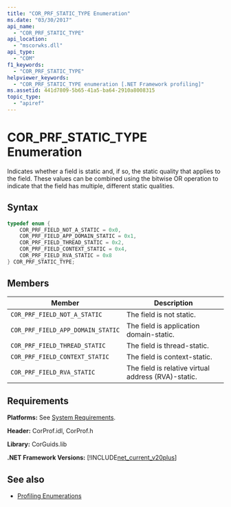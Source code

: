 ```yaml
---
title: "COR_PRF_STATIC_TYPE Enumeration"
ms.date: "03/30/2017"
api_name: 
  - "COR_PRF_STATIC_TYPE"
api_location: 
  - "mscorwks.dll"
api_type: 
  - "COM"
f1_keywords: 
  - "COR_PRF_STATIC_TYPE"
helpviewer_keywords: 
  - "COR_PRF_STATIC_TYPE enumeration [.NET Framework profiling]"
ms.assetid: 441d7809-5b65-41a5-ba64-2910a8008315
topic_type: 
  - "apiref"
---
```

# COR_PRF_STATIC_TYPE Enumeration
Indicates whether a field is static and, if so, the static quality that applies to the field. These values can be combined using the bitwise OR operation to indicate that the field has multiple, different static qualities.  
  
## Syntax  
  
```cpp  
typedef enum {  
    COR_PRF_FIELD_NOT_A_STATIC = 0x0,  
    COR_PRF_FIELD_APP_DOMAIN_STATIC = 0x1,  
    COR_PRF_FIELD_THREAD_STATIC = 0x2,  
    COR_PRF_FIELD_CONTEXT_STATIC = 0x4,  
    COR_PRF_FIELD_RVA_STATIC = 0x8  
} COR_PRF_STATIC_TYPE;  
```  
  
## Members  
  
|Member|Description|  
|------------|-----------------|  
|`COR_PRF_FIELD_NOT_A_STATIC`|The field is not static.|  
|`COR_PRF_FIELD_APP_DOMAIN_STATIC`|The field is application domain-static.|  
|`COR_PRF_FIELD_THREAD_STATIC`|The field is thread-static.|  
|`COR_PRF_FIELD_CONTEXT_STATIC`|The field is context-static.|  
|`COR_PRF_FIELD_RVA_STATIC`|The field is relative virtual address (RVA)-static.|  
  
## Requirements  
 **Platforms:** See [System Requirements](../../../../docs/framework/get-started/system-requirements.md).  
  
 **Header:** CorProf.idl, CorProf.h  
  
 **Library:** CorGuids.lib  
  
 **.NET Framework Versions:** [!INCLUDE[net_current_v20plus](../../../../includes/net-current-v20plus-md.md)]  
  
## See also

- [Profiling Enumerations](../../../../docs/framework/unmanaged-api/profiling/profiling-enumerations.md)
